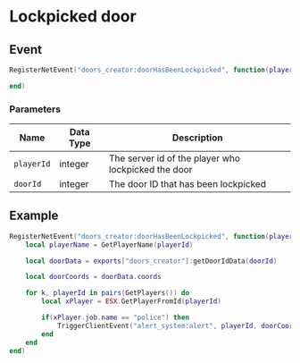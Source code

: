 # Lockpicked door

## Event

```lua
RegisterNetEvent("doors_creator:doorHasBeenLockpicked", function(playerId, doorId)

end)
```

### Parameters

| Name       | Data Type | Description                                         |
| ---------- | --------- | --------------------------------------------------- |
| `playerId` | integer   | The server id of the player who lockpicked the door |
| `doorId`   | integer   | The door ID that has been lockpicked                |

## Example

```lua
RegisterNetEvent("doors_creator:doorHasBeenLockpicked", function(playerId, doorId)
    local playerName = GetPlayerName(playerId)

    local doorData = exports["doors_creator"]:getDoorIdData(doorId)

    local doorCoords = doorData.coords

    for k, playerId in pairs(GetPlayers()) do
        local xPlayer = ESX.GetPlayerFromId(playerId)

        if(xPlayer.job.name == "police") then
            TriggerClientEvent("alert_system:alert", playerId, doorCoords, "Door has been lockpicked")
        end
    end
end)
```
